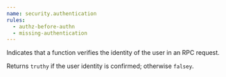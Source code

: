 ```yaml
---
name: security.authentication
rules:
  - authz-before-authn
  - missing-authentication
---
```


Indicates that a function verifies the identity of the user in an RPC request.

Returns `truthy` if the user identity is confirmed; otherwise `falsey`.
